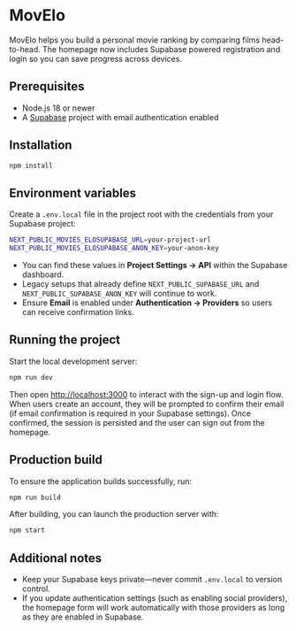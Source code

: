 # MovElo

MovElo helps you build a personal movie ranking by comparing films head-to-head. The homepage now includes Supabase powered
registration and login so you can save progress across devices.

## Prerequisites

- Node.js 18 or newer
- A [Supabase](https://supabase.com/) project with email authentication enabled

## Installation

```bash
npm install
```

## Environment variables

Create a `.env.local` file in the project root with the credentials from your Supabase project:

```bash
NEXT_PUBLIC_MOVIES_ELOSUPABASE_URL=your-project-url
NEXT_PUBLIC_MOVIES_ELOSUPABASE_ANON_KEY=your-anon-key
```

- You can find these values in **Project Settings → API** within the Supabase dashboard.
- Legacy setups that already define `NEXT_PUBLIC_SUPABASE_URL` and `NEXT_PUBLIC_SUPABASE_ANON_KEY` will continue to work.
- Ensure **Email** is enabled under **Authentication → Providers** so users can receive confirmation links.

## Running the project

Start the local development server:

```bash
npm run dev
```

Then open [http://localhost:3000](http://localhost:3000) to interact with the sign-up and login flow. When users create an
account, they will be prompted to confirm their email (if email confirmation is required in your Supabase settings). Once
confirmed, the session is persisted and the user can sign out from the homepage.

## Production build

To ensure the application builds successfully, run:

```bash
npm run build
```

After building, you can launch the production server with:

```bash
npm start
```

## Additional notes

- Keep your Supabase keys private—never commit `.env.local` to version control.
- If you update authentication settings (such as enabling social providers), the homepage form will work automatically with
  those providers as long as they are enabled in Supabase.
